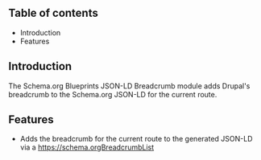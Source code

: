 
Table of contents
-----------------

* Introduction
* Features


Introduction
------------

The Schema.org Blueprints JSON-LD Breadcrumb module adds Drupal's breadcrumb 
to the Schema.org JSON-LD for the current route.


Features
--------

- Adds the breadcrumb for the current route to the generated JSON-LD via
  a https://schema.orgBreadcrumbList

